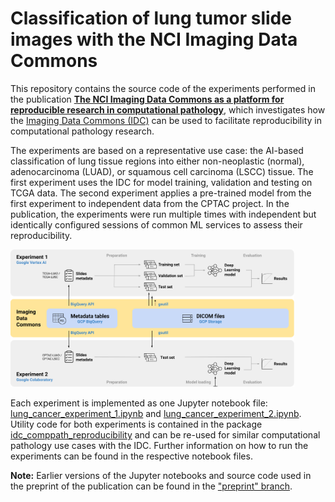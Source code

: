 # Classification of lung tumor slide images with the NCI Imaging Data Commons

This repository contains the source code of the experiments performed in the publication [**The NCI Imaging Data Commons as a platform for reproducible research in computational pathology**](https://doi.org/10.1016/j.cmpb.2023.107839), which investigates how the [Imaging Data Commons (IDC)](https://portal.imaging.datacommons.cancer.gov/) can be used to facilitate reproducibility in computational pathology research.

The experiments are based on a representative use case: the AI-based classification of lung tissue regions into either non-neoplastic (normal), adenocarcinoma (LUAD), or squamous cell carcinoma (LSCC) tissue. The first experiment uses the IDC for model training, validation and testing on TCGA data. The second experiment applies a pre-trained model from the first experiment to independent data from the CPTAC project. In the publication, the experiments were run multiple times with independent but identically configured sessions of common ML services to assess their reproducibility.

<img src="assets/workflow.png"  width="90%" height="90%">

Each experiment is implemented as one Jupyter notebook file: [lung_cancer_experiment_1.ipynb](lung_cancer_experiment_1.ipynb) and [lung_cancer_experiment_2.ipynb](lung_cancer_experiment_2.ipynb). 
Utility code for both experiments is contained in the package [idc_comppath_reproducibility](idc_comppath_reproducibility/) and can be re-used for similar computational pathology use cases with the IDC. Further information on how to run the experiments can be found in the respective notebook files.

**Note:** Earlier versions of the Jupyter notebooks and source code used in the preprint of the publication can be found in the ["preprint" branch](
https://github.com/ImagingDataCommons/idc-comppath-reproducibility/tree/preprint).